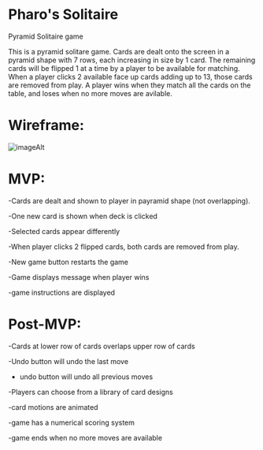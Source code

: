 # Pharo's Solitaire
Pyramid Solitaire game

This is a pyramid solitare game. Cards are dealt onto the screen in a pyramid shape with 7 rows, each increasing in size by 1 card. The remaining cards will be flipped 1 at a time by a player to be available for matching. When a player clicks 2 available face up cards adding up to 13, those cards are removed from play. A player wins when they match all the cards on the table, and loses when no more moves are avilable.

# Wireframe:

![imageAlt](https://i.imgur.com/Kvf5eKl.png)

# MVP: 
-Cards are dealt and shown to player in payramid shape (not overlapping). 

-One new card is shown when deck is clicked

-Selected cards appear differently

-When player clicks 2 flipped cards, both cards are removed from play.

-New game button restarts the game

-Game displays message when player wins

-game instructions are displayed


# Post-MVP:

-Cards at lower row of cards overlaps upper row of cards

-Undo button will undo the last move

  * undo button will undo all previous moves

-Players can choose from a library of card designs

-card motions are animated

-game has a numerical scoring system

-game ends when no more moves are available

